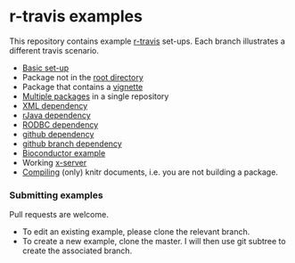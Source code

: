 r-travis examples
=================
  
  This repository contains example [r-travis](https://github.com/craigcitro/r-travis) set-ups. Each branch 
illustrates a different travis scenario.

* [Basic set-up](https://github.com/csgillespie/travis-examples/tree/basic)
* Package not in the [root directory](https://github.com/csgillespie/travis-examples/tree/basic-directory)
* Package that contains a [vignette](https://github.com/csgillespie/travis-examples/tree/vignette)
* [Multiple packages](https://github.com/csgillespie/travis-examples/tree/multiple-packages) in a single repository
* [XML dependency](https://github.com/csgillespie/travis-examples/tree/xml)
* [rJava dependency](https://github.com/csgillespie/travis-examples/tree/rjava)
* [RODBC dependency](https://github.com/csgillespie/travis-examples/tree/rodbc)
* [github dependency](https://github.com/csgillespie/travis-examples/tree/github)
* [github branch dependency](https://github.com/csgillespie/travis-examples/tree/github-branch)
* [Bioconductor example](https://github.com/csgillespie/travis-examples/tree/bioconductor)
* Working [x-server](https://github.com/csgillespie/travis-examples/tree/x-server)
* [Compiling](https://github.com/csgillespie/travis-examples/tree/knitr) (only) knitr documents, i.e. you are not building a package.


### Submitting examples

Pull requests are welcome. 

* To edit an existing example, please clone the relevant branch. 
* To create a new example, clone the master. I will then use git subtree to create the associated branch.
